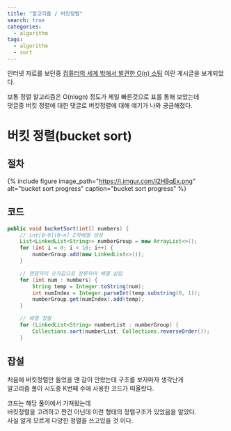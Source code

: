 ```yaml
---
title: "알고리즘 / 버킷정렬"
search: true
categories: 
  - algorithm
tags: 
  - algorithm
  - sort
---
```

인터넷 자료를 보던중 [컴퓨터의 세계 밖에서 발견한 O(n) 소팅](https://okky.kr/article/466103) 이란 게시글을 보게되었다.  

보통 정렬 알고리즘은 O(nlogn) 정도가 제일 빠른것으로 표를 통해 보았는데  
댓글중 버킷 정렬에 대한 댓글로 버킷정렬에 대해 얘기가 나와 궁금해졌다.

# 버킷 정렬(bucket sort)
## 절차

{% include figure image_path="https://i.imgur.com/I2HBqEx.png" alt="bucket sort progress" caption="bucket sort progress" %}

## 코드
```java
public void bucketSort(int[] numbers) {
	// int[0~9][0~n] 2차배열 생성
	List<LinkedList<String>> numberGroup = new ArrayList<>();
	for (int i = 0; i < 10; i++) {
	    numberGroup.add(new LinkedList<>());
	}

	// 맨앞자리 숫자값으로 분류하여 배열 삽입
	for (int num : numbers) {
	    String temp = Integer.toString(num);
	    int numIndex = Integer.parseInt(temp.substring(0, 1));
	    numberGroup.get(numIndex).add(temp);
	}

	// 배열 정렬
	for (LinkedList<String> numberList : numberGroup) {
        Collections.sort(numberList, Collections.reverseOrder());
	}
```

## 잡설
처음에 버킷정렬만 들었을 땐 감이 안왔는데 구조를 보자마자 생각난게  
알고리즘 풀이 시도중 K번째 수에 사용한 코드가 떠올랐다. 

코드는 해당 풀이에서 가져왔는데  
버킷정렬을 고려하고 짠건 아닌데 이런 형태의 정렬구조가 있었음을 알았다.  
사실 알게 모르게 다양한 정렬을 쓰고있을 것 이다.
<!--stackedit_data:
eyJoaXN0b3J5IjpbMTkzODE4Njg0MSwtMTU0NzM5ODgwNCwtMT
k3NTM4Njg0N119
-->